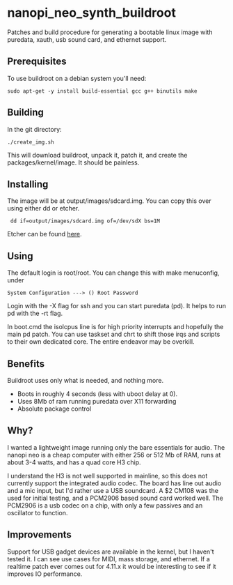 # nanopi_neo_synth_buildroot
Patches and build procedure for generating a bootable linux image with puredata, xauth, usb sound card, and ethernet support. 

## Prerequisites
To use buildroot on a debian system you'll need:

  `sudo apt-get -y install build-essential gcc g++ binutils make`
## Building
In the git directory: 

`./create_img.sh`

This will download buildroot, unpack it, patch it, and create the packages/kernel/image. It should be painless.

## Installing
The image will be at output/images/sdcard.img. You can copy this over using either dd or etcher. 

` dd if=output/images/sdcard.img of=/dev/sdX bs=1M`

Etcher can be found [here](https://etcher.io/). 

## Using
The default login is root/root. You can change this with make menuconfig, under 

`System Configuration --->
  () Root Password
`

Login with the -X flag for ssh and you can start puredata (pd). It helps to run pd with the -rt flag.

In boot.cmd the isolcpus line is for high priority interrupts and hopefully the main pd patch. You can use taskset and chrt to shift those irqs and scripts to their own dedicated core. The entire endeavor may be overkill. 

## Benefits
Buildroot uses only what is needed, and nothing more. 
* Boots in roughly 4 seconds (less with uboot delay at 0). 
* Uses 8Mb of ram running puredata over X11 forwarding
* Absolute package control


## Why?
I wanted a lightweight image running only the bare essentials for audio. The nanopi neo is a cheap computer with either 256 or 512 Mb of RAM, runs at about 3-4 watts, and has a quad core H3 chip. 

I understand the H3 is not well supported in mainline, so this does not currently support the integrated audio codec. The board has line out audio and a mic input, but I'd rather use a USB soundcard. A $2 CM108 was the used for initial testing, and a PCM2906 based sound card worked well. The PCM2906 is a usb codec on a chip, with only a few passives and an oscillator to function.

## Improvements
Support for USB gadget devices are available in the kernel, but I haven't tested it. I can see use cases for MIDI, mass storage, and ethernet. 
If a realtime patch ever comes out for 4.11.x it would be interesting to see if it improves IO performance. 

